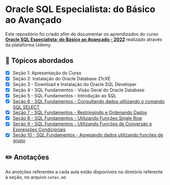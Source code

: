 # Oracle SQL Especialista: do Básico ao Avançado

Este repositório foi criado afim de documentar os aprendizados do curso [**Oracle SQL Especialista: do Básico ao Avançado - 2022**](https://www.udemy.com/course/oracle-sql-especialista-do-basico-ao-avancado-completo/) realizado através da plataforma Udemy.

## 📝 Tópicos abordados

-   [x] Seção 1: Apresentação do Curso
-   [x] Seção 2: Instalação do Oracle Database 21cXE
-   [x] Seção 3 - Download e Instalação do Oracle SQL Developer
-   [x] Seção 4 - SQL Fundamentos - Visão Geral do Oracle Database
-   [x] Seção 5 - SQL Fundamentos - Introdução ao SQL
-   [x] [Seção 6 - SQL Fundamentos - Consultando dados utilizando o comando SQL SELECT](https://github.com/thalesgomest/oracle-SQL/tree/main/Se%C3%A7%C3%A3o%206%20-%20Utilizando%20o%20comando%20SQL%20SELECT)
-   [x] [Seção 7 - SQL Fundamentos - Restringindo e Ordenando Dados](https://github.com/thalesgomest/oracle-SQL/tree/main/Se%C3%A7%C3%A3o%207%20-%20Restringindo%20e%20Ordenando%20Dados)
-   [x] [Seção 8 - SQL Fundamentos - Utilizando Funções Single Row](https://github.com/thalesgomest/oracle-SQL/tree/main/Se%C3%A7%C3%A3o%208%20-%20Utilizando%20Fun%C3%A7%C3%B5es%20Single%20Row)
-   [x] [Seção 9 - SQL Fundamentos - Utilizando Funções de Conversão e Expressões Condicionais](https://github.com/thalesgomest/oracle-SQL/tree/main/Se%C3%A7%C3%A3o%209%20-%20Utilizando%20Fun%C3%A7%C3%B5es%20de%20Convers%C3%A3o%20e%20Express%C3%B5es%20Condicionais)
-   [x] [Seção 10 - SQL Fundamentos - Agregando dados utilizando funções de grupo](https://github.com/thalesgomest/oracle-SQL/tree/main/Se%C3%A7%C3%A3o%2010%20-%20Agregando%20dados%20utilizando%20fun%C3%A7%C3%B5es%20de%20grupo)

## ✏️ Anotações

As anotções referentes a cada aula estão disponíveis no diretório referente à seção, no arquivo `notes.md`
